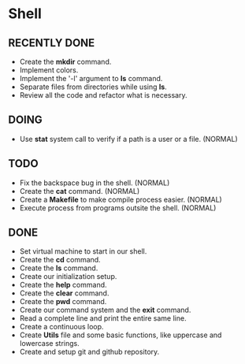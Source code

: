 # Shell

## RECENTLY DONE

- Create the **mkdir** command.
- Implement colors.
- Implement the '-l' argument to **ls** command.
- Separate files from directories while using **ls**.
- Review all the code and refactor what is necessary.

## DOING

- Use **stat** system call to verify if a path is a user or a file. (NORMAL)

## TODO

- Fix the backspace bug in the shell. (NORMAL)
- Create the **cat** command. (NORMAL)
- Create a **Makefile** to make compile process easier. (NORMAL)
- Execute process from programs outsite the shell. (NORMAL)

## DONE

- Set virtual machine to start in our shell.
- Create the **cd** command.
- Create the **ls** command.
- Create our initialization setup.
- Create the **help** command.
- Create the **clear** command.
- Create the **pwd** command.
- Create our command system and the **exit** command.
- Read a complete line and print the entire same line.
- Create a continuous loop.
- Create **Utils** file and some basic functions, like uppercase and lowercase strings.
- Create and setup git and github repository.
